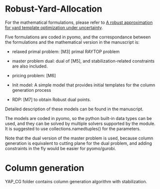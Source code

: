 # Robust-Yard-Allocation

For the mathematical formulations, please refer to [A robust approximation for yard template optimization under uncertainty](https://doi.org/10.1016/j.trb.2022.03.005).

Five formulations are coded in pyomo, and the correspondance between the formulations and the mathematical version in the manuscript is:

- relaxed primal problem: [M3] primal RAYTOP problem

- master problem dual: dual of [M5], and stabilization-related constraints are also included.

- pricing problem: [M6]

- Init model: A simple model that provides initial templates for the column generation process

- RDP: [M7] to obtain Robust dual points.

Detailed description of these models can be found in the manuscript.

The models are coded in pyomo, so the python built-in data types can be used, and they can be solved by multiple solvers supported by the module. It is suggested to use collections.namedtuples() for the parameters.

Note that the dual version of the master problem is used, because column generation is equivalent to cutting plane for the dual problem, and adding constraints in the fly would be easier for pyomo/gurobi.

# Column generation

YAP\_CG folder contains column generation algorithm with stabilization.
